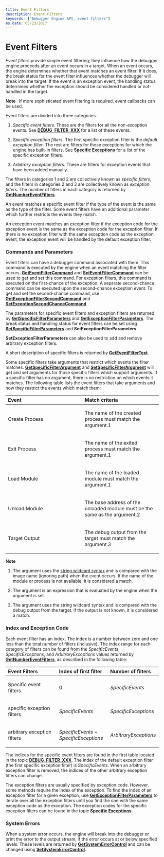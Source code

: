 ```yaml
---
title: Event Filters
description: Event Filters
keywords: ["Debugger Engine API, event filters"]
ms.date: 05/23/2017
---
```


# Event Filters


*Event filters* provide simple event filtering; they influence how the debugger engine proceeds after an event occurs in a target. When an event occurs, the engine determines whether that event matches an event filter. If it does, the break status for the event filter influences whether the debugger will break into the target. If the event is an exception event, the handling status determines whether the exception should be considered handled or not-handled in the target.

**Note**   If more sophisticated event filtering is required, event callbacks can be used.

 

Event filters are divided into three categories.

1.  *Specific event filters*. These are the filters for all the non-exception events. See [**DEBUG\_FILTER\_XXX**](./debug-filter-xxx.md) for a list of these events.

2.  *Specific exception filters*. The first specific exception filter is the *default exception filter*. The rest are filters for those exceptions for which the engine has built-in filters. See [**Specific Exceptions**](./specific-exceptions.md) for a list of the specific exception filters.

3.  *Arbitrary exception filters*. These are filters for exception events that have been added manually.

The filters in categories 1 and 2 are collectively known as *specific filters*, and the filters in categories 2 and 3 are collectively known as *exception filters*. The number of filters in each category is returned by [**GetNumberEventFilters**](/windows-hardware/drivers/ddi/dbgeng/nf-dbgeng-idebugcontrol3-getnumbereventfilters).

An event matches a specific event filter if the type of the event is the same as the type of the filter. Some event filters have an additional parameter which further restricts the events they match.

An exception event matches an exception filter if the exception code for the exception event is the same as the exception code for the exception filter. If there is no exception filter with the same exception code as the exception event, the exception event will be handled by the default exception filter.

### <span id="commands_and_parameters"></span><span id="COMMANDS_AND_PARAMETERS"></span>Commands and Parameters

Event filters can have a debugger command associated with them. This command is executed by the engine when an event matching the filter occurs. [**GetEventFilterCommand**](/windows-hardware/drivers/ddi/dbgeng/nf-dbgeng-idebugcontrol3-geteventfiltercommand) and [**SetEventFilterCommand**](/windows-hardware/drivers/ddi/dbgeng/nf-dbgeng-idebugcontrol3-seteventfiltercommand) can be used to get and set this command. For exception filters, this command is executed on the first-chance of the exception. A separate second-chance command can be executed upon the second-chance exception event. To get and set the second-chance command, use [**GetExceptionFilterSecondCommand**](/windows-hardware/drivers/ddi/dbgeng/nf-dbgeng-idebugcontrol3-getexceptionfiltersecondcommand) and [**SetExceptionSecondChanceCommand**](/windows-hardware/drivers/ddi/dbgeng/nf-dbgeng-idebugcontrol3-setexceptionfiltersecondcommand).

The parameters for specific event filters and exception filters are returned by [**GetSpecificFilterParameters**](/windows-hardware/drivers/ddi/dbgeng/nf-dbgeng-idebugcontrol3-getspecificfilterparameters) and [**GetExceptionFilterParameters**](/windows-hardware/drivers/ddi/dbgeng/nf-dbgeng-idebugcontrol3-setexceptionfilterparameters). The break status and handling status for event filters can be set using [**SetSpecificFilterParameters**](/windows-hardware/drivers/ddi/dbgeng/nf-dbgeng-idebugcontrol3-setspecificfilterparameters) and **SetExceptionFilterParameters**.

**SetExceptionFilterParameters** can also be used to add and remove arbitrary exception filters.

A short description of specific filters is returned by [**GetEventFilterText**](/windows-hardware/drivers/ddi/dbgeng/nf-dbgeng-idebugcontrol3-geteventfiltertext).

Some specific filters take arguments that restrict which events the filter matches. [**GetSpecificFilterArgument**](/windows-hardware/drivers/ddi/dbgeng/nf-dbgeng-idebugcontrol3-getspecificfilterargument) and [**SetSpecificFilterArgument**](/windows-hardware/drivers/ddi/dbgeng/nf-dbgeng-idebugcontrol3-setspecificfilterargument) will get and set arguments for those specific filters which support arguments. If a specific filter has no argument, there is no restriction on which events it matches. The following table lists the event filters that take arguments and how they restrict the events which match them:

<table>
<colgroup>
<col width="50%" />
<col width="50%" />
</colgroup>
<thead>
<tr class="header">
<th align="left">Event</th>
<th align="left">Match criteria</th>
</tr>
</thead>
<tbody>
<tr class="odd">
<td align="left"><p>Create Process</p></td>
<td align="left"><p>The name of the created process must match the argument.1</p></td>
</tr>
<tr class="even">
<td align="left"><p>Exit Process</p></td>
<td align="left"><p>The name of the exited process must match the argument.1</p></td>
</tr>
<tr class="odd">
<td align="left"><p>Load Module</p></td>
<td align="left"><p>The name of the loaded module must match the argument.1</p></td>
</tr>
<tr class="even">
<td align="left"><p>Unload Module</p></td>
<td align="left"><p>The base address of the unloaded module must be the same as the argument.2</p></td>
</tr>
<tr class="odd">
<td align="left"><p>Target Output</p></td>
<td align="left"><p>The debug output from the target must match the argument.3</p></td>
</tr>
</tbody>
</table>

 

**Note**  
1.  The argument uses the [string wildcard syntax](string-wildcard-syntax.md) and is compared with the image name (ignoring path) when the event occurs. If the name of the module or process is not available, it is considered a match.

2.  The argument is an expression that is evaluated by the engine when the argument is set.

3.  The argument uses the string wildcard syntax and is compared with the debug output from the target. If the output is not known, it is considered a match.

 

### <span id="index_and_exception_code"></span><span id="INDEX_AND_EXCEPTION_CODE"></span>Index and Exception Code

Each event filter has an index. The index is a number between zero and one less than the total number of filters (inclusive). The index range for each category of filters can be found from the *SpecificEvents*, *SpecificExceptions*, and *ArbitraryExceptions* values returned by [**GetNumberEventFilters**](/windows-hardware/drivers/ddi/dbgeng/nf-dbgeng-idebugcontrol3-getnumbereventfilters), as described in the following table:

<table>
<colgroup>
<col width="33%" />
<col width="33%" />
<col width="33%" />
</colgroup>
<thead>
<tr class="header">
<th align="left">Event Filters</th>
<th align="left">Index of first filter</th>
<th align="left">Number of filters</th>
</tr>
</thead>
<tbody>
<tr class="odd">
<td align="left"><p>Specific event filters</p></td>
<td align="left"><p>0</p></td>
<td align="left"><p><em>SpecificEvents</em></p></td>
</tr>
<tr class="even">
<td align="left"><p>specific exception filters</p></td>
<td align="left"><p><em>SpecificEvents</em></p></td>
<td align="left"><p><em>SpecificExceptions</em></p></td>
</tr>
<tr class="odd">
<td align="left"><p>arbitrary exception filters</p></td>
<td align="left"><p><em>SpecificEvents</em> + <em>SpecificExceptions</em></p></td>
<td align="left"><p><em>ArbitraryExceptions</em></p></td>
</tr>
</tbody>
</table>

 

The indices for the specific event filters are found in the first table located in the topic [**DEBUG\_FILTER\_XXX**](./debug-filter-xxx.md). The index of the default exception filter (the first specific exception filter) is *SpecificEvents*. When an arbitrary exception filter is removed, the indices of the other arbitrary exception filters can change.

The exception filters are usually specified by exception code. However, some methods require the index of the exception. To find the index of an exception filter for a given exception, use [**GetExceptionFilterParameters**](/windows-hardware/drivers/ddi/dbgeng/nf-dbgeng-idebugcontrol3-getexceptionfilterparameters) to iterate over all the exception filters until you find the one with the same exception code as the exception. The exception codes for the specific exception filters can be found in the topic [**Specific Exceptions**](./specific-exceptions.md).

### <span id="system_errors"></span><span id="SYSTEM_ERRORS"></span>System Errors

When a system error occurs, the engine will break into the debugger or print the error to the output stream, if the error occurs at or below specified levels. These levels are returned by [**GetSystemErrorControl**](/windows-hardware/drivers/ddi/dbgeng/nf-dbgeng-idebugcontrol3-getsystemerrorcontrol) and can be changed using [**SetSystemErrorControl**](/windows-hardware/drivers/ddi/dbgeng/nf-dbgeng-idebugcontrol3-setsystemerrorcontrol).

 

